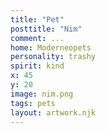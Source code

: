 ```yaml
---
title: "Pet"
posttitle: "Nim"
comment: ...
home: Moderneopets
personality: trashy
spirit: kind
x: 45
y: 20
image: nim.png
tags: pets
layout: artwork.njk
---
```


